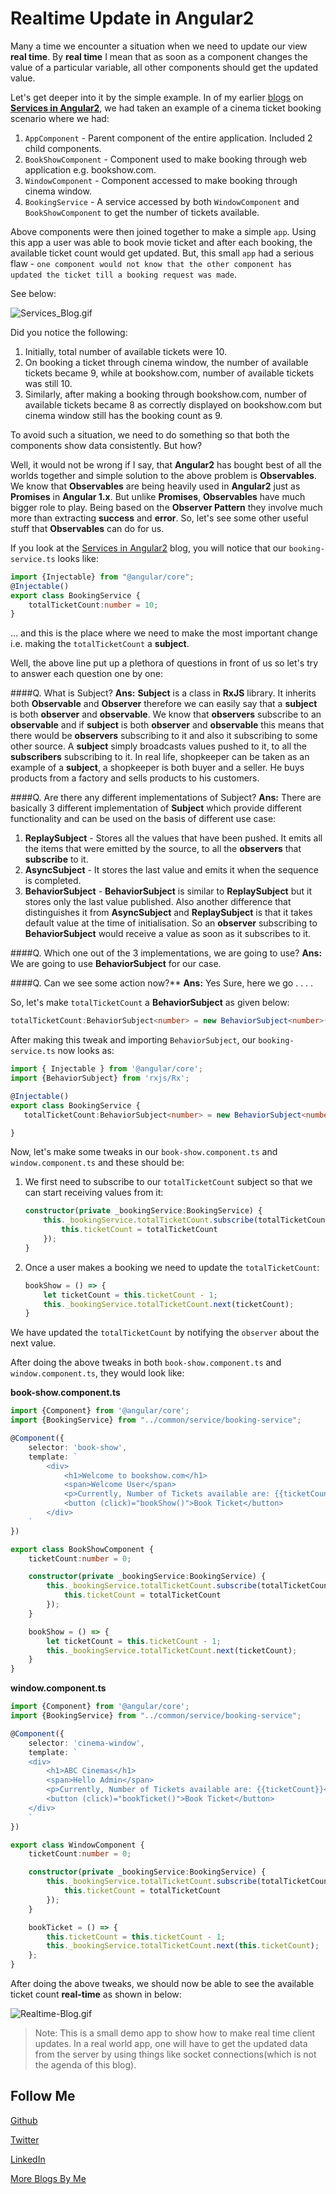# Realtime Update in Angular2

Many a time we encounter a situation when we need to update our view **real time**. By **real time** I mean that as soon as a component changes the value of a particular variable,
all other components should get the updated value.

Let's get deeper into it by the simple example. In of my earlier [blogs](https://namitamalik.github.io/) on [**Services in Angular2**](https://namitamalik.github.io/Services-in-Angular2/), 
we had taken an example of a cinema ticket booking scenario where we had:

1. `AppComponent` - Parent component of the entire application. Included 2 child components.
2. `BookShowComponent` - Component used to make booking through web application e.g. bookshow.com.
3. `WindowComponent` - Component accessed to make booking through cinema window.
4. `BookingService` - A service accessed by both `WindowComponent` and `BookShowComponent` to get the number of tickets available.

Above components were then joined together to make a simple `app`. Using this app a user was able to book movie ticket and after each booking, the available ticket count would get updated.
But, this small `app` had a serious flaw - `one component would not know that the other component has updated the ticket till a booking request was made`.

See below:

![Services_Blog.gif](https://raw.githubusercontent.com/NamitaMalik/Realtime-Update-in-Angular2/master/assets/Services_Blog.gif)

Did you notice the following:

1. Initially, total number of available tickets were 10.
2. On booking a ticket through cinema window, the number of available tickets became 9, while at bookshow.com, number of available tickets was still 10.
3. Similarly, after making a booking through bookshow.com, number of available tickets became 8 as correctly displayed on bookshow.com but cinema window still has the booking count as 9.

To avoid such a situation, we need to do something so that both the components show data consistently. But how?

Well, it would not be wrong if I say, that **Angular2** has bought best of all the worlds together and simple solution to the above problem is **Observables**. We know that 
**Observables** are being heavily used in **Angular2** just as **Promises** in **Angular 1.x**. But unlike **Promises**, **Observables** have much bigger role to play. Being 
based on the **Observer Pattern** they involve much more than extracting **success** and **error**. So, let's see some other useful stuff that **Observables** can do for us.


If you look at the [Services in Angular2](https://namitamalik.github.io/Services-in-Angular2/) blog, you will notice that our `booking-service.ts` looks like:
 
```TypeScript
import {Injectable} from "@angular/core";
@Injectable()
export class BookingService {
    totalTicketCount:number = 10;
}
```

... and this is the place where we need to make the most important change i.e. making the `totalTicketCount` a **subject**.

Well, the above line put up a plethora of questions in front of us so let's try to answer each question one by one:

####Q. What is Subject?
**Ans:** **Subject** is a class in **RxJS** library. It inherits both **Observable** and **Observer** therefore we can easily say that a **subject** is both **observer** and **observable**.
We know that **observers** subscribe to an **observable** and if **subject** is both **observer** and **observable** this means that there would be **observers** subscribing to it and 
also it subscribing to some other source. A **subject**  simply broadcasts values pushed to it, to all the **subscribers** subscribing to it. 
In real life, shopkeeper can be taken as an example of a **subject**, a shopkeeper is both buyer and a seller. He buys products from a factory and sells products to his customers.

####Q. Are there any different implementations of Subject?
**Ans:** There are basically 3 different implementation of **Subject** which provide different functionality and can be used on the basis of different use case:

1. **ReplaySubject** - Stores all the values that have been pushed. It emits all the items that were emitted by the source, to all the **observers** that **subscribe** to it.
2. **AsyncSubject** - It stores the last value and emits it when the sequence is completed.
3. **BehaviorSubject** - **BehaviorSubject** is similar to **ReplaySubject** but it stores only the last value published. Also another difference that distinguishes it from **AsyncSubject** and **ReplaySubject** is that it takes default value at the time of initialisation.
So an **observer** subscribing to **BehaviorSubject** would receive a value as soon as it subscribes to it.
   
####Q. Which one out of the 3 implementations, we are going to use?
**Ans:** We are going to use **BehaviorSubject** for our case.

####Q. Can we see some action now?**
**Ans:** Yes Sure, here we go . . . .

So, let's make `totalTicketCount` a **BehaviorSubject** as given below:

```TypeScript
totalTicketCount:BehaviorSubject<number> = new BehaviorSubject<number>(10);
```

After making this tweak and importing `BehaviorSubject`, our `booking-service.ts` now looks as:

```TypeScript
import { Injectable } from '@angular/core';
import {BehaviorSubject} from 'rxjs/Rx';

@Injectable()
export class BookingService {
   totalTicketCount:BehaviorSubject<number> = new BehaviorSubject<number>(10);

}
```

Now, let's make some tweaks in our `book-show.component.ts` and `window.component.ts` and these should be:

1. We first need to subscribe to our `totalTicketCount` subject so that we can start receiving values from it:
    ```TypeScript
    constructor(private _bookingService:BookingService) {
        this._bookingService.totalTicketCount.subscribe(totalTicketCount => {
            this.ticketCount = totalTicketCount
        });
    }
    ```

2. Once a user makes a booking we need to update the `totalTicketCount`:
    ```TypeScript
    bookShow = () => {
        let ticketCount = this.ticketCount - 1;
        this._bookingService.totalTicketCount.next(ticketCount);
    }
    ```

We have updated the `totalTicketCount` by notifying the `observer` about the next value.

After doing the above tweaks in both `book-show.component.ts` and `window.component.ts`, they would look like:

**book-show.component.ts**

```TypeScript
import {Component} from '@angular/core';
import {BookingService} from "../common/service/booking-service";

@Component({
    selector: 'book-show',
    template: `
        <div>
            <h1>Welcome to bookshow.com</h1>
            <span>Welcome User</span>
            <p>Currently, Number of Tickets available are: {{ticketCount}}</p>
            <button (click)="bookShow()">Book Ticket</button>
        </div>
    `
})

export class BookShowComponent {
    ticketCount:number = 0;

    constructor(private _bookingService:BookingService) {
        this._bookingService.totalTicketCount.subscribe(totalTicketCount => {
            this.ticketCount = totalTicketCount
        });
    }

    bookShow = () => {
        let ticketCount = this.ticketCount - 1;
        this._bookingService.totalTicketCount.next(ticketCount);
    }
}
```

**window.component.ts**

```TypeScript
import {Component} from '@angular/core';
import {BookingService} from "../common/service/booking-service";

@Component({
    selector: 'cinema-window',
    template: `
    <div>
        <h1>ABC Cinemas</h1>
        <span>Hello Admin</span>
        <p>Currently, Number of Tickets available are: {{ticketCount}}</p>
        <button (click)="bookTicket()">Book Ticket</button>
    </div>
    `
})

export class WindowComponent {
    ticketCount:number = 0;

    constructor(private _bookingService:BookingService) {
        this._bookingService.totalTicketCount.subscribe(totalTicketCount => {
            this.ticketCount = totalTicketCount
        });
    }

    bookTicket = () => {
        this.ticketCount = this.ticketCount - 1;
        this._bookingService.totalTicketCount.next(this.ticketCount);
    };
}
```

After doing the above tweaks, we should now be able to see the available ticket count **real-time** as shown in below:

![Realtime-Blog.gif](https://raw.githubusercontent.com/NamitaMalik/Realtime-Update-in-Angular2/master/assets/Realtime_Blog.gif)

> Note: This is a small demo app to show how to make real time client updates. In a real world app, one will have to get the updated data from the server by using things like socket connections(which is not the agenda of this blog).

Follow Me
---
[Github](https://github.com/NamitaMalik)

[Twitter](https://twitter.com/namita13_04)

[LinkedIn](https://in.linkedin.com/in/namita-malik-a7885b23)

[More Blogs By Me](https://namitamalik.github.io/)